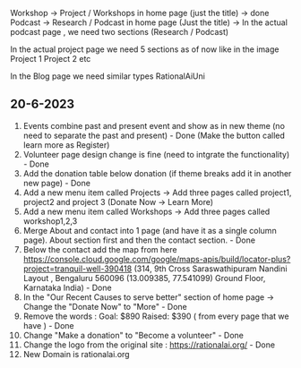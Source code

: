 Workshop -> Project / Workshops in home page (just the title) -> done
Podcast -> Research / Podcast in home page (Just the title) -> 
    In the actual podcast page , we need two sections (Research / Podcast)

In the actual project page we need 5 sections as of now like in the image 
    Project 1
    Project 2 etc

In the Blog page we need similar types
RationalAiUni




20-6-2023
----------------

1. Events combine past and present event and show as in new theme (no need to separate the past and present) - Done (Make the button called learn more as Register)
2. Volunteer page design change is fine (need to intgrate the functionality) - Done
3. Add the donation table below donation (if theme breaks add it in another new page) - Done
4. Add a new menu item called Projects -> Add three pages called project1, project2 and project 3 (Donate Now -> Learn More)
5. Add a new menu item called Workshops -> Add three pages called workshop1,2,3
6. Merge About and contact into 1 page (and have it as a single column page). About section first and then the contact section. - Done
7. Below the contact add the map from here https://console.cloud.google.com/google/maps-apis/build/locator-plus?project=tranquil-well-390418
(314, 9th Cross Saraswathipuram Nandini Layout , Bengaluru 560096 (13.009385, 77.541099)
Ground Floor, Karnataka India) - Done
8. In the "Our Recent Causes to serve better" section of home page -> Change the "Donate Now" to "More" - Done
9. Remove the words : Goal: $890 Raised: $390 ( from every page that we have ) - Done
10. Change "Make a donation" to "Become a volunteer" - Done
11. Change the logo from the original site : https://rationalai.org/ - Done
12. New Domain is rationalai.org




